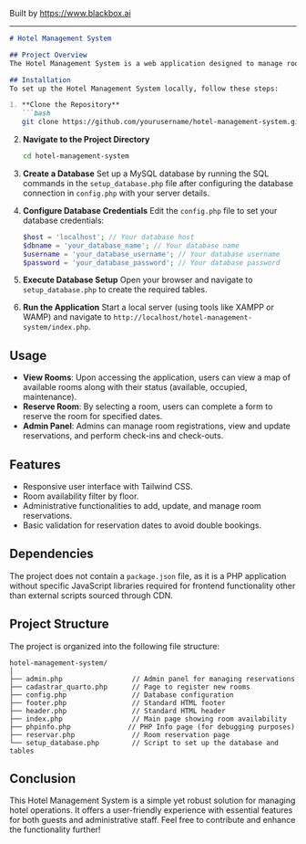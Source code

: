 
Built by https://www.blackbox.ai

---

```markdown
# Hotel Management System

## Project Overview
The Hotel Management System is a web application designed to manage room bookings in a hotel. It allows users to view available rooms, reserve them, and provides an administrative panel for managing the room status and reservations. The application is built in PHP and utilizes MySQL for data management.

## Installation
To set up the Hotel Management System locally, follow these steps:

1. **Clone the Repository**
   ```bash
   git clone https://github.com/yourusername/hotel-management-system.git
   ```

2. **Navigate to the Project Directory**
   ```bash
   cd hotel-management-system
   ```

3. **Create a Database**
   Set up a MySQL database by running the SQL commands in the `setup_database.php` file after configuring the database connection in `config.php` with your server details.

4. **Configure Database Credentials**
   Edit the `config.php` file to set your database credentials:
   ```php
   $host = 'localhost'; // Your database host
   $dbname = 'your_database_name'; // Your database name
   $username = 'your_database_username'; // Your database username
   $password = 'your_database_password'; // Your database password
   ```

5. **Execute Database Setup**
   Open your browser and navigate to `setup_database.php` to create the required tables.

6. **Run the Application**
   Start a local server (using tools like XAMPP or WAMP) and navigate to `http://localhost/hotel-management-system/index.php`.

## Usage
- **View Rooms**: Upon accessing the application, users can view a map of available rooms along with their status (available, occupied, maintenance).
- **Reserve Room**: By selecting a room, users can complete a form to reserve the room for specified dates.
- **Admin Panel**: Admins can manage room registrations, view and update reservations, and perform check-ins and check-outs.

## Features
- Responsive user interface with Tailwind CSS.
- Room availability filter by floor.
- Administrative functionalities to add, update, and manage room reservations.
- Basic validation for reservation dates to avoid double bookings.

## Dependencies
The project does not contain a `package.json` file, as it is a PHP application without specific JavaScript libraries required for frontend functionality other than external scripts sourced through CDN.

## Project Structure
The project is organized into the following file structure:

```
hotel-management-system/
│
├── admin.php                 // Admin panel for managing reservations
├── cadastrar_quarto.php      // Page to register new rooms
├── config.php                // Database configuration
├── footer.php                // Standard HTML footer
├── header.php                // Standard HTML header
├── index.php                 // Main page showing room availability
├── phpinfo.php              // PHP Info page (for debugging purposes)
├── reservar.php              // Room reservation page
└── setup_database.php        // Script to set up the database and tables
```

## Conclusion
This Hotel Management System is a simple yet robust solution for managing hotel operations. It offers a user-friendly experience with essential features for both guests and administrative staff. Feel free to contribute and enhance the functionality further!
```